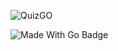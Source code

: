 ![QuizGO](https://github.com/zerefwayne/quizgo/blob/master/.github/banner.png?raw=true)
  
![Made With Go Badge](https://img.shields.io/badge/Made%20with-Go-informational?style=for-the-badge&logo=go)
